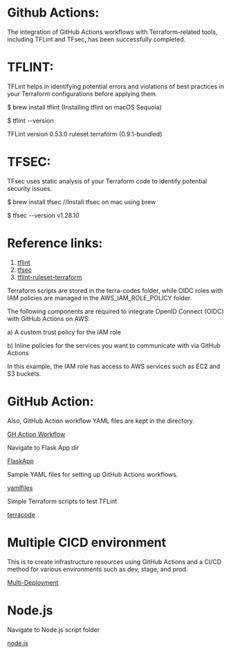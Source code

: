 
# Github Actions:
The integration of GitHub Actions workflows with Terraform-related tools, including TFLint and TFsec, has been successfully completed.

# TFLINT:
TFLint helps in identifying potential errors and violations of best practices in your Terraform configurations before applying them.

$ brew install tflint            (Installing tflint on macOS Sequoia)

$ tflint --version

TFLint version 0.53.0
ruleset.terraform (0.9.1-bundled)

# TFSEC: 
TFsec uses static analysis of your Terraform code to identify potential security issues.

$ brew install tfsec             //Install tfsec on mac using brew

$ tfsec --version
v1.28.10

# Reference links:

1) [tflint](https://github.com/terraform-linters/tflint)
2) [tfsec](https://github.com/aquasecurity/tfsec)
3) [tflint-ruleset-terraform](https://github.com/terraform-linters/tflint-ruleset-terraform)

Terraform scripts are stored in the terra-codes folder, while OIDC roles with IAM policies are managed in the AWS_IAM_ROLE_POLICY folder.

The following components are required to integrate OpenID Connect (OIDC) with GitHub Actions on AWS:

a) A custom trust policy for the IAM role

b) Inline policies for the services you want to communicate with via GitHub Actions

In this example, the IAM role has access to AWS services such as EC2 and S3 buckets.

# GitHub Action:

Also, GitHub Action workflow YAML files are kept in the directory.

[GH Action Workflow](https://github.com/thangacodes/GitHubActions-repo/tree/main/.github/workflows)

Navigate to Flask App dir

[FlaskApp](https://github.com/thangacodes/GitHubActions-repo/tree/main/flaskapp)

Sample YAML files for setting up GitHub Actions workflows.

[yamlfiles](https://github.com/thangacodes/GitHubActions-repo/tree/main/sampleyaml)

Simple Terraform scripts to test TFLint

[terracode](https://github.com/thangacodes/GitHubActions-repo/tree/main/terra-codes)

# Multiple CICD environment

This is to create infrastructure resources using GitHub Actions and a CI/CD method for various environments such as dev, stage, and prod.

[Multi-Deployment](https://github.com/thangacodes/GitHubActions/blob/main/.github/workflows/dep.yaml)

# Node.js

Navigate to Node.js script folder

[node.js](https://github.com/thangacodes/GitHubActions-repo/tree/main/nodejs)
